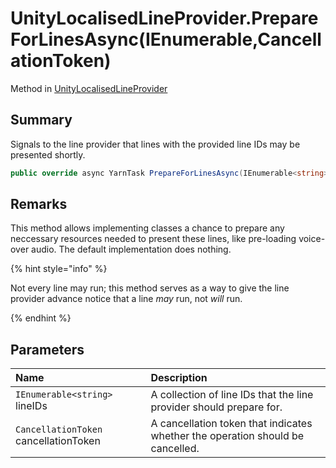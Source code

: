 # UnityLocalisedLineProvider.PrepareForLinesAsync(IEnumerable<string>,CancellationToken)

Method in [UnityLocalisedLineProvider](/docs/api/csharp/yarn.unity.unitylocalization.unitylocalisedlineprovider.md)

## Summary


Signals to the line provider that lines with the provided line IDs may
be presented shortly.        


```csharp
public override async YarnTask PrepareForLinesAsync(IEnumerable<string> lineIDs, CancellationToken cancellationToken)
```

## Remarks

<p>
This method allows implementing classes a chance to prepare any
neccessary resources needed to present these lines, like pre-loading
voice-over audio. The default implementation does nothing.
</p> <p>
{% hint style="info" %}

Not every line may run; this method serves as a way to give the line
provider advance notice that a line <i>may</i> run, not <i>will</i> run.

{% endhint %}
</p>

## Parameters

|Name|Description|
|:---|:---|
|`IEnumerable<string>` lineIDs|A collection of line IDs that the line provider should prepare for.|
|`CancellationToken` cancellationToken|A cancellation token that indicates whether the operation should be cancelled.|

